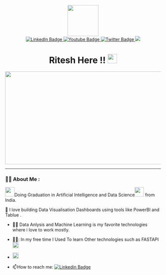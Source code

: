 <div id="header" align="center">
  <img src="https://media.giphy.com/media/M9gbBd9nbDrOTu1Mqx/giphy.gif" width="100"/>
</div>


<div id="badges" align="center">
  <a href="linkedin.com/in/ritesh-tambe-aa1a70205">
    <img src="https://img.shields.io/badge/LinkedIn-blue?style=for-the-badge&logo=linkedin&logoColor=white" alt="LinkedIn Badge"/>
  </a>
  <a href="UCey_T8t7zsKIw_qhoyf3bTQ">
    <img src="https://img.shields.io/badge/YouTube-red?style=for-the-badge&logo=youtube&logoColor=white" alt="Youtube Badge"/>
  </a>
  <a href="your-twitter-URL">
    <img src="https://img.shields.io/badge/Twitter-blue?style=for-the-badge&logo=twitter&logoColor=white" alt="Twitter Badge"/>
  </a>
  <a href="https://github.com/riteshtambe">
     <img src="https://img.shields.io/badge/github-black?style=for-the-badge&logo=github&logoColor=white"/>
  </a>
</div>

<div id="header" align="center">
  <img src="https://komarev.com/ghpvc/?username=your-github-username&style=flat-square&color=blue" alt=""/>
</div>


<div id="header" align="center">
  <h1>
  Ritesh Here !! 
  <img src="https://media.giphy.com/media/hvRJCLFzcasrR4ia7z/giphy.gif" width="30px"/>
</h1>
</div>


<div align="center">
  <img src="https://media.giphy.com/media/dWesBcTLavkZuG35MI/giphy.gif" width="600" height="300"/>
</div>

---

### :man_technologist: About Me :


<img src="https://media.giphy.com/media/2uw4pRauXH8GBjBE1P/giphy.gif" width="30">Doing Graduation in Artificial Intelligence and Data Science<img src="https://media.giphy.com/media/WUlplcMpOCEmTGBtBW/giphy.gif" width="30"> from India.

:telescope: I love building Data Visualisation Dashboards using tools like PowerBI and Tablue .

- 👨‍💻 Data Anlysis and Machine Learning is my favorite technologies where i love to work mostly.
 
- 🕵️‍♂️: In my free time I Used To learn Other technologies such as FASTAPI <img src="https://seeklogo.com/images/F/fastapi-logo-541BAA112F-seeklogo.com.png" width="20">

- <img src="https://media.giphy.com/media/VZV471U1wUShjcsMlE/giphy.gif" width="20">

- :mailbox:How to reach me: [![Linkedin Badge](https://img.shields.io/badge/LinkedIn-blue?style=flat&logo=Linkedin&logoColor=white)](your-linkedin-url)
